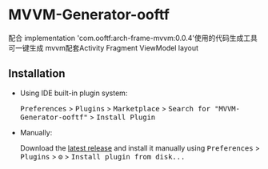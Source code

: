 # MVVM-Generator-ooftf

  配合 implementation 'com.ooftf:arch-frame-mvvm:0.0.4'使用的代码生成工具  
  可一键生成 mvvm配套Activity Fragment ViewModel layout 


## Installation

- Using IDE built-in plugin system:
  
  <kbd>Preferences</kbd> > <kbd>Plugins</kbd> > <kbd>Marketplace</kbd> > <kbd>Search for "MVVM-Generator-ooftf"</kbd> >
  <kbd>Install Plugin</kbd>
  
- Manually:

  Download the [latest release](https://github.com/ooftf/Android-MVVM-Generator/releases/latest) and install it manually using
  <kbd>Preferences</kbd> > <kbd>Plugins</kbd> > <kbd>⚙️</kbd> > <kbd>Install plugin from disk...</kbd>

